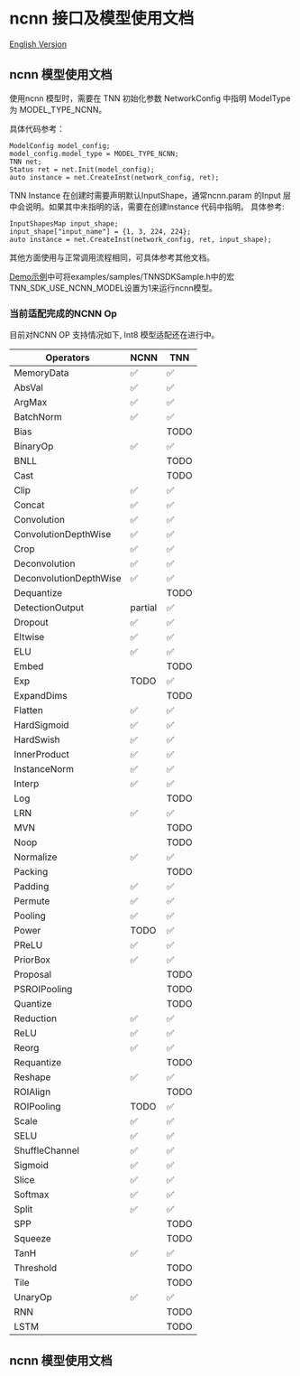 # ncnn 接口及模型使用文档

[English Version](../../en/user/ncnn_en.md)

## ncnn 模型使用文档

使用ncnn 模型时，需要在 TNN 初始化参数 NetworkConfig 中指明 ModelType 为 MODEL_TYPE_NCNN。

具体代码参考：
    
    ModelConfig model_config;
    model_config.model_type = MODEL_TYPE_NCNN;
    TNN net;
    Status ret = net.Init(model_config);
    auto instance = net.CreateInst(network_config, ret);

TNN Instance 在创建时需要声明默认InputShape，通常ncnn.param 的Input 层中会说明。如果其中未指明的话，需要在创建Instance 代码中指明。
具体参考: 

    InputShapesMap input_shape;
    input_shape["input_name"] = {1, 3, 224, 224};
    auto instance = net.CreateInst(network_config, ret, input_shape);

其他方面使用与正常调用流程相同，可具体参考其他文档。

[Demo示例](demo.md)中可将examples/samples/TNNSDKSample.h中的宏TNN_SDK_USE_NCNN_MODEL设置为1来运行ncnn模型。



### 当前适配完成的NCNN Op

目前对NCNN OP 支持情况如下, Int8 模型适配还在进行中。

| Operators                  |    NCNN   |   TNN   |
|----------------------------|-----------|---------|
|MemoryData                  |    ✅     |    ✅     |
|AbsVal                      |    ✅       |    ✅     |
|ArgMax                      |    ✅   |      ✅     |
|BatchNorm                   |    ✅       |    ✅     |
|Bias                        |           |     TODO    |
|BinaryOp                    |    ✅       |    ✅     |
|BNLL                        |           |    TODO     |
|Cast                        |           |    TODO     |
|Clip                        |     ✅      |  ✅       |
|Concat                      |     ✅      |    ✅     |
|Convolution                 |     ✅      |    ✅     |
|ConvolutionDepthWise        |     ✅      |    ✅     |
|Crop                        |     ✅      |    ✅     |
|Deconvolution               |     ✅      |    ✅     |
|DeconvolutionDepthWise      |     ✅      |    ✅     |
|Dequantize                  |           |     TODO    |
|DetectionOutput             |     partial      |   ✅      |
|Dropout                     |     ✅      |    ✅     |
|Eltwise                     |     ✅      |    ✅     |
|ELU                         |     ✅      |    ✅     |
|Embed                       |           |     TODO    |
|Exp                         |     TODO      |    ✅     |
|ExpandDims                  |           |     TODO    |
|Flatten                     |     ✅      |    ✅     |
|HardSigmoid                 |     ✅      |    ✅     |
|HardSwish                   |     ✅      |    ✅     |
|InnerProduct                |     ✅      |    ✅     |
|InstanceNorm                |     ✅      |    ✅     |
|Interp                      |     ✅      |    ✅     |
|Log                         |           |     TODO      |
|LRN                         |     ✅      |    ✅     |
|MVN                         |           |     TODO    |
|Noop                        |           |     TODO    |
|Normalize                   |     ✅      |    ✅    |
|Packing                     |           |     TODO    |
|Padding                     |     ✅      |    ✅     |
|Permute                     |     ✅      |    ✅     |
|Pooling                     |     ✅      |    ✅     |
|Power                       |     TODO      |       ✅     |
|PReLU                       |     ✅      |    ✅     |
|PriorBox                    |     ✅      |    ✅     |
|Proposal                    |           |     TODO    |
|PSROIPooling                |           |     TODO    |
|Quantize                    |           |     TODO    |
|Reduction                   |     ✅      |    ✅     |
|ReLU                        |     ✅      |    ✅     |
|Reorg                       |     ✅      |    ✅     |
|Requantize                  |           |     TODO    |
|Reshape                     |     ✅      |    ✅     |
|ROIAlign                    |           |     TODO    |
|ROIPooling                  |     TODO     |       ✅  |
|Scale                       |     ✅      |    ✅     |
|SELU                        |     ✅      |    ✅     |
|ShuffleChannel              |     ✅      |    ✅     |
|Sigmoid                     |     ✅      |    ✅     |
|Slice                       |     ✅      |    ✅     |
|Softmax                     |     ✅      |    ✅     |
|Split                       |     ✅      |    ✅     |
|SPP                         |             |   TODO      |
|Squeeze                     |           |     TODO    |
|TanH                        |     ✅      |    ✅     |
|Threshold                   |           |     TODO    |
|Tile                        |      |      TODO   |
|UnaryOp                     |     ✅      |    ✅     |
|RNN                         |      |    TODO     |
|LSTM                        |      |    TODO     |


## ncnn 模型使用文档

